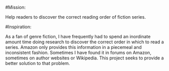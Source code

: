 #Mission:

Help readers to discover the correct reading order of fiction series.
 
#Inspiration:

As a fan of genre fiction, I have frequently had to spend an inordinate amount time doing research to discover the correct order in which to read a series. Amazon only provides this information in a piecemeal and inconsistent fashion. Sometimes I have found it in forums on Amazon, sometimes on author websites or Wikipedia. This project seeks to provide a better solution to that problem.



